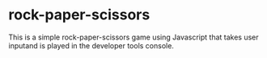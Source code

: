 # rock-paper-scissors
This is a simple rock-paper-scissors game using Javascript that takes user inputand is played in the developer tools console.
